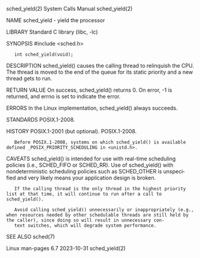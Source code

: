 sched_yield(2)                                                                              System Calls Manual                                                                              sched_yield(2)

NAME
       sched_yield - yield the processor

LIBRARY
       Standard C library (libc, -lc)

SYNOPSIS
       #include <sched.h>

       int sched_yield(void);

DESCRIPTION
       sched_yield() causes the calling thread to relinquish the CPU.  The thread is moved to the end of the queue for its static priority and a new thread gets to run.

RETURN VALUE
       On success, sched_yield() returns 0.  On error, -1 is returned, and errno is set to indicate the error.

ERRORS
       In the Linux implementation, sched_yield() always succeeds.

STANDARDS
       POSIX.1-2008.

HISTORY
       POSIX.1-2001 (but optional).  POSIX.1-2008.

       Before POSIX.1-2008, systems on which sched_yield() is available defined _POSIX_PRIORITY_SCHEDULING in <unistd.h>.

CAVEATS
       sched_yield() is intended for use with real-time scheduling policies (i.e., SCHED_FIFO or SCHED_RR).  Use of sched_yield() with nondeterministic scheduling policies such as SCHED_OTHER is unspeci‐
       fied and very likely means your application design is broken.

       If the calling thread is the only thread in the highest priority list at that time, it will continue to run after a call to sched_yield().

       Avoid calling sched_yield() unnecessarily or inappropriately (e.g., when resources needed by other schedulable threads are still held by the caller), since doing so will result in unnecessary con‐
       text switches, which will degrade system performance.

SEE ALSO
       sched(7)

Linux man-pages 6.7                                                                              2023-10-31                                                                                  sched_yield(2)
